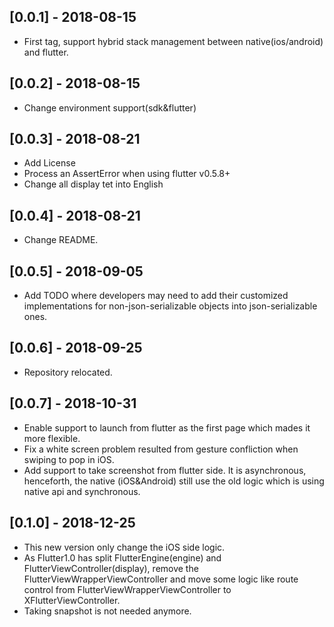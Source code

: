 ## [0.0.1] - 2018-08-15

* First tag, support hybrid stack management between native(ios/android) and flutter.

## [0.0.2] - 2018-08-15

* Change environment support(sdk&flutter)

## [0.0.3] - 2018-08-21

* Add License
* Process an AssertError when using flutter v0.5.8+
* Change all display tet into English

## [0.0.4] - 2018-08-21
* Change README.

## [0.0.5] - 2018-09-05
* Add TODO where developers may need to add their customized implementations for non-json-serializable objects into json-serializable ones.

## [0.0.6] - 2018-09-25
* Repository relocated.

## [0.0.7] - 2018-10-31
* Enable support to launch from flutter as the first page which mades it more flexible.
* Fix a white screen problem resulted from gesture confliction when swiping to pop in iOS.
* Add support to take screenshot from flutter side. It is asynchronous, henceforth, the native (iOS&Android) still use the old logic which is using native api and synchronous.

## [0.1.0] - 2018-12-25
* This new version only change the iOS side logic.
* As Flutter1.0 has split FlutterEngine(engine) and FlutterViewController(display), remove the FlutterViewWrapperViewController and move some logic like route control from FlutterViewWrapperViewController to XFlutterViewController.
* Taking snapshot is not needed anymore. 
